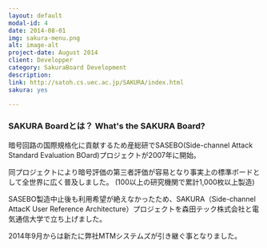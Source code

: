 ```yaml
---
layout: default
modal-id: 4
date: 2014-08-01
img: sakura-menu.png
alt: image-alt
project-date: August 2014
client: Developper
category: SakuraBoard Development
description:
link: http://satoh.cs.uec.ac.jp/SAKURA/index.html
sakura: yes

---
```


### SAKURA Boardとは？    What's the SAKURA Board?

暗号回路の国際規格化に貢献するため産総研でSASEBO(Side-channel Attack Standard Evaluation BOard)プロジェクトが2007年に開始。

同プロジェクトにより暗号評価の第三者評価が容易となり事実上の標準ボードとして全世界に広く普及しました。 (100以上の研究機関で累計1,000枚以上製造)</p><p>SASEBO製造中止後も利用希望が絶えなかったため、SAKURA（Side-channel AttacK User Reference Architecture）プロジェクトを森田テック株式会社と電気通信大学で立ち上げました。

2014年9月からは新たに弊社MTMシステムズが引き継ぐ事となりました。

